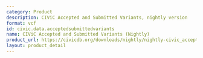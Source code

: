 ```yaml
---
category: Product
description: CIViC Accepted and Submitted Variants, nightly version
format: vcf
id: civic.data.acceptedsubmittedvariants
name: CIViC Accepted and Submitted Variants (Nightly)
product_url: https://civicdb.org/downloads/nightly/nightly-civic_accepted_and_submitted.vcf
layout: product_detail
---
```

